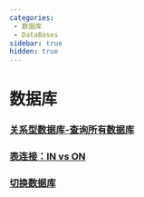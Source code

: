 ```yaml
---
categories:
 - 数据库
 - DataBases
sidebar: true
hidden: true
---
```

# 数据库

### [关系型数据库-查询所有数据库](./foundation/QueryDatabase.md)
### [表连接：IN vs ON](./foundation/TableJoin.md)
### [切换数据库](./foundation/SwitchDatabase.md)